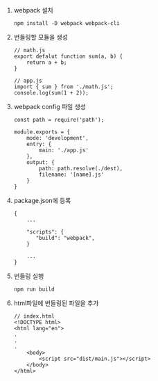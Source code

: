 1. webpack 설치

    ```
    npm install -D webpack webpack-cli
    ```

2. 번들링할 모듈을 생성
 
    ```
    // math.js
    export defalut function sum(a, b) {
        return a + b;
    }

    // app.js
    import { sum } from './math.js';
    console.log(sum(1 + 2));
    ```

3. webpack config 파일 생성

    ```
    const path = require('path');

    module.exports = {
        mode: 'development',
        entry: {
            main: './app.js'
        },
        output: {
            path: path.resolve(./dest),
            filename: '[name].js'
        }
    }
    ```

4. package.json에 등록

    ```
    {
        ...

        "scripts": {
           "build": "webpack", 
        }

        ...
    }
    ```

5. 번들링 실행

    ```
    npm run build
    ```

5. html파일에 번들링된 파일을 추가

    ```
    // index.html
    <!DOCTYPE html>
    <html lang="en">
    .
    .
    .
        <body>
            <script src="dist/main.js"></script>
        </body>
    </html>
    ```